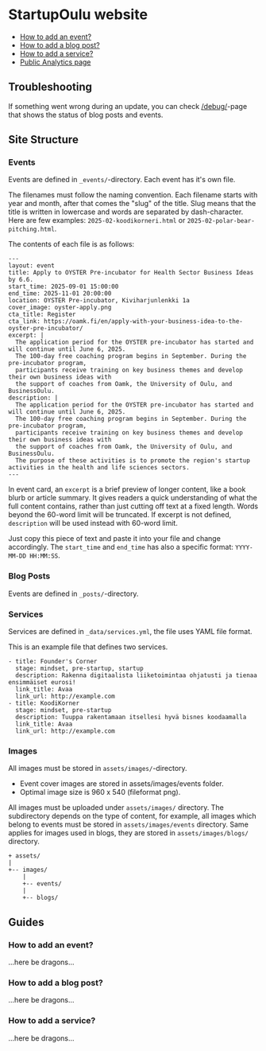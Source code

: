 # StartupOulu website

- [How to add an event?](#how-to-add-an-event)
- [How to add a blog post?](#how-to-add-a-blog-post)
- [How to add a service?](#how-to-add-a-service)
- [Public Analytics page](https://plausible.io/share/startupoulu.com?auth=EGvvedQd9yAzpwIIp5-_g)

## Troubleshooting

If something went wrong during an update, you can check [/debug/](debug)-page that shows the status of blog posts and events. 

## Site Structure

### Events

Events are defined in `_events/`-directory. Each event has it's own file. 

The filenames must follow the naming convention. Each filename starts with year and month, after that comes the "slug" of the title. Slug means that the title is written in lowercase and words are separated by dash-character. Here are few examples: `2025-02-koodikorneri.html` or `2025-02-polar-bear-pitching.html`.

The contents of each file is as follows:

```
---
layout: event
title: Apply to OYSTER Pre-incubator for Health Sector Business Ideas by 6.6.
start_time: 2025-09-01 15:00:00
end_time: 2025-11-01 20:00:00
location: OYSTER Pre-incubator, Kiviharjunlenkki 1a
cover_image: oyster-apply.png
cta_title: Register
cta_link: https://oamk.fi/en/apply-with-your-business-idea-to-the-oyster-pre-incubator/
excerpt: |
  The application period for the OYSTER pre-incubator has started and will continue until June 6, 2025. 
  The 100-day free coaching program begins in September. During the pre-incubator program, 
  participants receive training on key business themes and develop their own business ideas with 
  the support of coaches from Oamk, the University of Oulu, and BusinessOulu.
description: |
  The application period for the OYSTER pre-incubator has started and will continue until June 6, 2025. 
  The 100-day free coaching program begins in September. During the pre-incubator program, 
  participants receive training on key business themes and develop their own business ideas with 
  the support of coaches from Oamk, the University of Oulu, and BusinessOulu. 
  The purpose of these activities is to promote the region's startup activities in the health and life sciences sectors. 
---
```

In event card, an `excerpt` is a brief preview of longer content, like a book blurb or article summary. It gives readers a quick understanding of what the full content contains, rather than just cutting off text at a fixed length. Words beyond the 60-word limit will be truncated. If excerpt is not defined, `description` will be used instead with 60-word limit.

Just copy this piece of text and paste it into your file and change accordingly. The `start_time` and `end_time` has also a specific format: `YYYY-MM-DD HH:MM:SS`.

### Blog Posts

Events are defined in `_posts/`-directory.

### Services

Services are defined in `_data/services.yml`, the file uses YAML file format. 

This is an example file that defines two services.

```
- title: Founder's Corner
  stage: mindset, pre-startup, startup
  description: Rakenna digitaalista liiketoimintaa ohjatusti ja tienaa ensimmäiset eurosi!
  link_title: Avaa
  link_url: http://example.com
- title: KoodiKorner
  stage: mindset, pre-startup
  description: Tuuppa rakentamaan itsellesi hyvä bisnes koodaamalla
  link_title: Avaa
  link_url: http://example.com
```

### Images

All images must be stored in `assets/images/`-directory. 

- Event cover images are stored in assets/images/events folder. 
- Optimal image size is 960 x 540 (fileformat png).

All images must be uploaded under `assets/images/` directory. The subdirectory depends on the type of content, for example, all images which belong to events must be stored in `assets/images/events` directory. Same applies for images used in blogs, they are stored in `assets/images/blogs/` directory.

```
+ assets/
|  
+-- images/
    |
    +-- events/
    |
    +-- blogs/
```

## Guides

### How to add an event?

...here be dragons...

### How to add a blog post?

...here be dragons...

### How to add a service?

...here be dragons...

